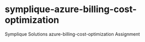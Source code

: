 # symplique-azure-billing-cost-optimization
Symplique Solutions azure-billing-cost-optimization Assignment
